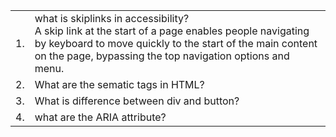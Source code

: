 
<table>
  <tr>
    <td>1.</td>
    <td>what is skiplinks in accessibility? <br>
    A skip link at the start of a page enables people navigating by keyboard to move quickly to the start of the main content on the page, bypassing the top navigation options and menu.

  </td>
</tr>

<tr>
    <td>2. </td>
    <td>What are the sematic tags in HTML?</td>
</tr>

<tr>
    <td>3. </td>
  <td>What is difference between div and button?</td>
</tr>

<tr>
    <td>4. </td>
  <td>what are the ARIA attribute?</td>
</tr>
</table>


